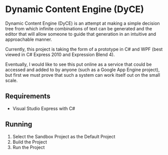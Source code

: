 # Dynamic Content Engine (DyCE) 

Dynamic Content Engine (DyCE) is an attempt at making a simple decision tree from which infinite combinations of text can be generated and the editor that will allow someone to guide that generation in an intuitive and approachable manner.

Currently, this project is taking the form of a prototype in C# and WPF (best viewed in C# Express 2010 and Expression Blend 4).

Eventually, I would like to see this put online as a service that could be accessed and added to by anyone (such as a Google App Engine project), but first we must prove that such a system can work itself out on the small scale.

## Requirements

* Visual Studio Express with C#

## Running

1. Select the Sandbox Project as the Default Project
2. Build the Project
3. Run the Project

